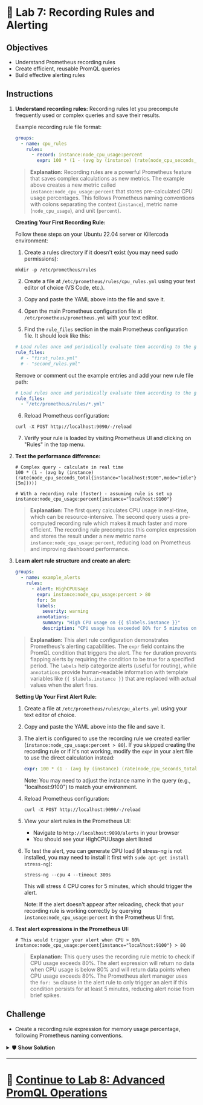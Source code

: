 # 🚨 Lab 7: Recording Rules and Alerting

## Objectives
- Understand Prometheus recording rules
- Create efficient, reusable PromQL queries
- Build effective alerting rules

## Instructions
1. **Understand recording rules:**
  Recording rules let you precompute frequently used or complex queries and save their results.

    Example recording rule file format:
    ```yaml
    groups:
      - name: cpu_rules
        rules:
          - record: instance:node_cpu_usage:percent
            expr: 100 * (1 - (avg by (instance) (rate(node_cpu_seconds_total{mode="idle"}[5m]))))
    ```
    
    > **Explanation:** Recording rules are a powerful Prometheus feature that saves complex calculations as new metrics. The example above creates a new metric called `instance:node_cpu_usage:percent` that stores pre-calculated CPU usage percentages. This follows Prometheus naming conventions with colons separating the context (`instance`), metric name (`node_cpu_usage`), and unit (`percent`).

    **Creating Your First Recording Rule:**
    
    Follow these steps on your Ubuntu 22.04 server or Killercoda environment:
    
    1. Create a rules directory if it doesn't exist (you may need sudo permissions):
      ```
      mkdir -p /etc/prometheus/rules
      ```
    
    2. Create a file at `/etc/prometheus/rules/cpu_rules.yml` using your text editor of choice (VS Code, etc.).
      
    3. Copy and paste the YAML above into the file and save it.
    
    4. Open the main Prometheus configuration file at `/etc/prometheus/prometheus.yml` with your text editor.
      
    5. Find the `rule_files` section in the main Prometheus configuration file. It should look like this:

      ```yaml
      # Load rules once and periodically evaluate them according to the global 'evaluation_interval'.
      rule_files:
        # - "first_rules.yml"
        # - "second_rules.yml"
      ```

      Remove or comment out the example entries and add your new rule file path:

      ```yaml
      # Load rules once and periodically evaluate them according to the global 'evaluation_interval'.
      rule_files:
        - "/etc/prometheus/rules/*.yml"
      ```
      
    6. Reload Prometheus configuration:

      ```
      curl -X POST http://localhost:9090/-/reload
      ```
      
    7. Verify your rule is loaded by visiting Prometheus UI and clicking on "Rules" in the top menu.
   
2. **Test the performance difference:**
   ```
   # Complex query - calculate in real time
   100 * (1 - (avg by (instance) (rate(node_cpu_seconds_total{instance="localhost:9100",mode="idle"}[5m]))))
   
   # With a recording rule (faster) - assuming rule is set up
   instance:node_cpu_usage:percent{instance="localhost:9100"}
   ```
   
   > **Explanation:** The first query calculates CPU usage in real-time, which can be resource-intensive. The second query uses a pre-computed recording rule which makes it much faster and more efficient. The recording rule precomputes this complex expression and stores the result under a new metric name `instance:node_cpu_usage:percent`, reducing load on Prometheus and improving dashboard performance.

3. **Learn alert rule structure and create an alert:**
   ```yaml
   groups:
     - name: example_alerts
       rules:
         - alert: HighCPUUsage
           expr: instance:node_cpu_usage:percent > 80
           for: 5m
           labels:
             severity: warning
           annotations:
             summary: "High CPU usage on {{ $labels.instance }}"
             description: "CPU usage has exceeded 80% for 5 minutes on {{ $labels.instance }}"
   ```
   
   > **Explanation:** This alert rule configuration demonstrates Prometheus's alerting capabilities. The `expr` field contains the PromQL condition that triggers the alert. The `for` duration prevents flapping alerts by requiring the condition to be true for a specified period. The `labels` help categorize alerts (useful for routing), while `annotations` provide human-readable information with template variables like `{{ $labels.instance }}` that are replaced with actual values when the alert fires.
   
   **Setting Up Your First Alert Rule:**
   
   1. Create a file at `/etc/prometheus/rules/cpu_alerts.yml` using your text editor of choice.
      
   2. Copy and paste the YAML above into the file and save it.
   
   3. The alert is configured to use the recording rule we created earlier (`instance:node_cpu_usage:percent > 80`). If you skipped creating the recording rule or if it's not working, modify the `expr` in your alert file to use the direct calculation instead:
      ```yaml
      expr: 100 * (1 - (avg by (instance) (rate(node_cpu_seconds_total{instance="localhost:9100",mode="idle"}[5m])))) > 80
      ```
      
      Note: You may need to adjust the instance name in the query (e.g., "localhost:9100") to match your environment.
      
   4. Reload Prometheus configuration:
      ```
      curl -X POST http://localhost:9090/-/reload
      ```
      
   5. View your alert rules in the Prometheus UI:
      - Navigate to `http://localhost:9090/alerts` in your browser
      - You should see your HighCPUUsage alert listed
   
   6. To test the alert, you can generate CPU load (if stress-ng is not installed, you may need to install it first with `sudo apt-get install stress-ng`):
      ```
      stress-ng --cpu 4 --timeout 300s
      ```
      This will stress 4 CPU cores for 5 minutes, which should trigger the alert.
      
      Note: If the alert doesn't appear after reloading, check that your recording rule is working correctly by querying `instance:node_cpu_usage:percent` in the Prometheus UI first.

4. **Test alert expressions in the Prometheus UI:**
   ```
   # This would trigger your alert when CPU > 80%
   instance:node_cpu_usage:percent{instance="localhost:9100"} > 80
   ```
   
   > **Explanation:** This query uses the recording rule metric to check if CPU usage exceeds 80%. The alert expression will return no data when CPU usage is below 80% and will return data points when CPU usage exceeds 80%. The Prometheus alert manager uses the `for: 5m` clause in the alert rule to only trigger an alert if this condition persists for at least 5 minutes, reducing alert noise from brief spikes.

## Challenge
- Create a recording rule expression for memory usage percentage, following Prometheus naming conventions.

<details>
<summary>🛡️ <b>Show Solution</b></summary>

To create a recording rule for memory usage percentage following Prometheus naming conventions:

1. **Create the recording rule configuration** in your `prometheus.yml` file or a separate rules file:

```yaml
groups:
  - name: memory_rules
    rules:
      - record: instance:node_memory_usage:percent
        expr: 100 * (1 - (node_memory_MemAvailable_bytes / node_memory_MemTotal_bytes))
```

The name `instance:node_memory_usage:percent` follows Prometheus naming conventions:
- `instance:` prefix indicates it's an instance-level metric
- `node_memory_usage` describes the metric's purpose
- `:percent` suffix indicates the unit

2. **Create an alert rule that uses this recording rule**:

```yaml
groups:
  - name: memory_alerts
    rules:
      - alert: HighMemoryUsage
        expr: instance:node_memory_usage:percent > 90
        for: 5m
        labels:
          severity: warning
        annotations:
          summary: "High memory usage on {{ $labels.instance }}"
          description: "Memory usage has exceeded 90% for 5 minutes on {{ $labels.instance }}"
```

3. **Create the rules files and apply the changes:**
   
   - Create a file at `/etc/prometheus/rules/memory_rules.yml` using your text editor.
   - Copy the recording rule YAML into this file.
   
   - Create another file at `/etc/prometheus/rules/memory_alerts.yml`.
   - Copy the alert rule YAML into this file.
   
   - Reload Prometheus configuration:
     ```
     curl -X POST http://localhost:9090/-/reload
     ```
   
   4. **Verify your rules are working:**
   
   - Enter this query in the Prometheus UI query box:
     ```
     instance:node_memory_usage:percent
     ```
   
   - If everything is set up correctly, you should see data for this metric.
   - You can also check the Rules section in the Prometheus UI to confirm both rules are loaded.

> **Benefits of using recording rules:**
> - **Performance**: Queries using recording rules execute faster since the computation is done ahead of time
> - **Consistency**: Using the same named metrics ensures consistent results across dashboards
> - **Readability**: Complex expressions are replaced with descriptive metric names
> - **Efficiency**: Reduces the load on Prometheus for frequently used or complex queries
> - **Maintainability**: Easier to update queries in one place when stored as recording rules

</details>

---

# 🌟 [Continue to Lab 8: Advanced PromQL Operations](../Advanced/Lab8_Advanced_PromQL_Operations.md)
